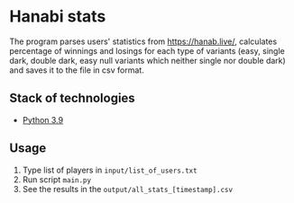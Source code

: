 # Hanabi stats

The program parses users' statistics from https://hanab.live/, calculates percentage of winnings and losings for each type of variants (easy, single dark, double dark, easy null variants which neither single nor double dark) and saves it to the file in csv format.

## Stack of technologies
- [Python 3.9](https://www.python.org/)

## Usage
1. Type list of players in ```input/list_of_users.txt```
2. Run script ```main.py```
3. See the results in the ```output/all_stats_[timestamp].csv```
